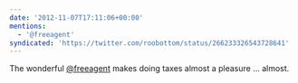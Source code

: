 ```yaml
---
date: '2012-11-07T17:11:06+00:00'
mentions:
  - '@freeagent'
syndicated: 'https://twitter.com/roobottom/status/266233326543728641'
---
```

The wonderful [@freeagent](https://twitter.com/@freeagent) makes doing taxes almost a pleasure … almost.

